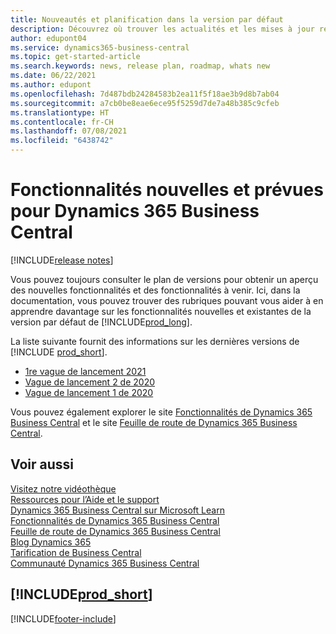 ```yaml
---
title: Nouveautés et planification dans la version par défaut
description: Découvrez où trouver les actualités et les mises à jour relatives aux nouvelles fonctionnalités ainsi qu’à celles qui existent déjà dans la version par défaut de Business Central.
author: edupont04
ms.service: dynamics365-business-central
ms.topic: get-started-article
ms.search.keywords: news, release plan, roadmap, whats new
ms.date: 06/22/2021
ms.author: edupont
ms.openlocfilehash: 7d487bdb24284583b2ea11f5f18ae3b9d8b7ab04
ms.sourcegitcommit: a7cb0be8eae6ece95f5259d7de7a48b385c9cfeb
ms.translationtype: HT
ms.contentlocale: fr-CH
ms.lasthandoff: 07/08/2021
ms.locfileid: "6438742"
---
```

# <a name="new-and-planned-for-dynamics-365-business-central"></a>Fonctionnalités nouvelles et prévues pour Dynamics 365 Business Central

[!INCLUDE[release notes](includes/release-notes.md)]

Vous pouvez toujours consulter le plan de versions pour obtenir un aperçu des nouvelles fonctionnalités et des fonctionnalités à venir. Ici, dans la documentation, vous pouvez trouver des rubriques pouvant vous aider à en apprendre davantage sur les fonctionnalités nouvelles et existantes de la version par défaut de [!INCLUDE[prod_long](includes/prod_long.md)].  

La liste suivante fournit des informations sur les dernières versions de [!INCLUDE [prod_short](includes/prod_short.md)].  

* [1re vague de lancement 2021](/dynamics365-release-plan/2021wave1/smb/dynamics365-business-central/planned-features)  
* [Vague de lancement 2 de 2020](/dynamics365-release-plan/2020wave2/smb/dynamics365-business-central/planned-features)  
* [Vague de lancement 1 de 2020](/dynamics365-release-plan/2020wave1/dynamics365-business-central/planned-features)  

Vous pouvez également explorer le site [Fonctionnalités de Dynamics 365 Business Central](https://dynamics.microsoft.com/business-central/capabilities/) et le site [Feuille de route de Dynamics 365 Business Central](https://dynamics.microsoft.com/roadmap/business-central/).  

<!--comment out for 3 days[![RSS Subscription](/dynamics365-release-plan/media/feed-icon.png "RSS Subscription."](https://go.microsoft.com/fwlink/?linkid=2161350) Updates to Dynamics 365 Business Central documentation-->

## <a name="see-also"></a>Voir aussi

[Visitez notre vidéothèque](across-videos.md)  
[Ressources pour l’Aide et le support](product-help-and-support.md)  
[Dynamics 365 Business Central sur Microsoft Learn](/learn/dynamics365/business-central?WT.mc_id=dyn365bc_landingpage-docs)  
[Fonctionnalités de Dynamics 365 Business Central](https://dynamics.microsoft.com/business-central/capabilities/)  
[Feuille de route de Dynamics 365 Business Central](https://dynamics.microsoft.com/roadmap/business-central/)  
[Blog Dynamics 365](https://cloudblogs.microsoft.com/dynamics365/it/product/business-central/)  
[Tarification de Business Central](https://dynamics.microsoft.com/business-central/overview/#pricing)  
[Communauté Dynamics 365 Business Central](https://community.dynamics.com/business/)

## [!INCLUDE[prod_short](includes/free_trial_md.md)]

[!INCLUDE[footer-include](includes/footer-banner.md)]